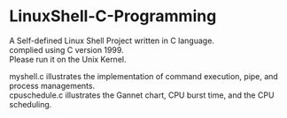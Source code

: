 # LinuxShell-C-Programming
A Self-defined Linux Shell Project written in C language.<br>
complied using C version 1999.<br>
Please run it on the Unix Kernel.<br>

myshell.c illustrates the implementation of command execution, pipe, and process managements. <br>
cpuschedule.c illustrates the Gannet chart, CPU burst time, and the CPU scheduling. <br>
